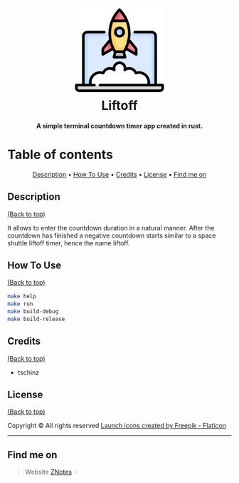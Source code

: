 <h1 style="text-align:center" align="center">
  <br>
  <img src="./img/liftoff.png" alt="Logo Liftoff" width="200" height="200">
  <br>
  Liftoff
  <br>
</h1>

<h4 style="text-align:center" align="center">A simple terminal countdown timer app created in rust.</h4>

# Table of contents
<p align="center">
  <a href="#description">Description</a> •
  <a href="#how-to-use">How To Use</a> •
  <a href="#credits">Credits</a> •
  <a href="#license">License</a> •
  <a href="#find-me-on">Find me on</a>
</p>

## Description
[(Back to top)](#table-of-contents)

It allows to enter the countdown duration in a natural manner. After the countdown has finished a negative countdown starts similar to a space shuttle liftoff timer, hence the name liftoff.

## How To Use
[(Back to top)](#table-of-contents)

```bash
make help
make run
make build-debug
make build-release
```

## Credits
[(Back to top)](#table-of-contents)

* tschinz

## License
[(Back to top)](#table-of-contents)

Copyright :copyright: All rights reserved
[Launch icons created by Freepik - Flaticon](https://www.flaticon.com/free-icons/launch)

---

## Find me on
> Website [ZNotes](https://tschinz.github.io/znotes/) &nbsp;&middot;&nbsp;